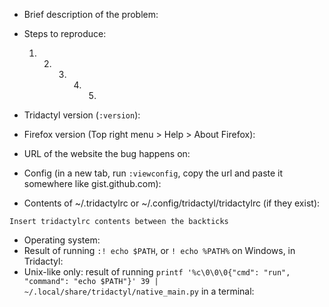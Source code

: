 <!--

Thanks for taking the time to file an issue. If you're short on time, please just delete all of this and file your issue. Otherwise, read on : )

# Making a feature request

Please search our `:help` page and through the other issues on this repository; then, delete all of this text and describe your feature.

# Reporting a bug / getting help

If you're opening this issue to report a bug with a specific site, please read and follow the "Settings that can fix websites" paragraph of the (troubleshooting steps)[https://github.com/tridactyl/tridactyl/tree/master/doc/troubleshooting.md] first.

If that does not solve your problem, please fill in the following template and then delete all the lines above it, and any other lines which you do not feel are applicable:

-->

*   Brief description of the problem:

*   Steps to reproduce:

    1.  2.  3.  4.  5.

*   Tridactyl version (`:version`):

*   Firefox version (Top right menu > Help > About Firefox):

*   URL of the website the bug happens on:

*   Config (in a new tab, run `:viewconfig`, copy the url and paste it somewhere like gist.github.com):

*   Contents of ~/.tridactylrc or ~/.config/tridactyl/tridactylrc (if they exist):

```
Insert tridactylrc contents between the backticks
```

<!-- If your bug is about Tridactyl's native executable, please add the following information: -->

*   Operating system:
*   Result of running `:! echo $PATH`, or `! echo %PATH%` on Windows, in Tridactyl:
*   Unix-like only: result of running `printf '%c\0\0\0{"cmd": "run", "command": "echo $PATH"}' 39 | ~/.local/share/tridactyl/native_main.py` in a terminal:
